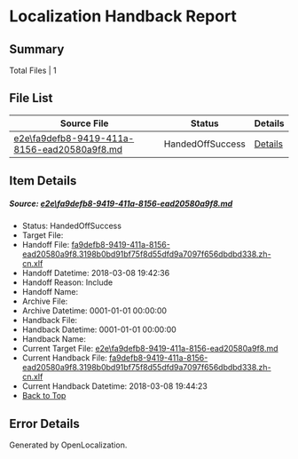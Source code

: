 # <a name='report-top'></a> Localization Handback Report

## Summary
 Total Files | 1

## File List
 Source File | Status | Details 
 ----------- | ------ | ------- 
 [e2e\fa9defb8-9419-411a-8156-ead20580a9f8.md](https://github.com/OpenLocalizationTestOrg/ol-test4/blob/2ed1f06206c1ae22237b60455cf21e13971dfc47/e2e/fa9defb8-9419-411a-8156-ead20580a9f8.md) | HandedOffSuccess | [Details](#dd6d2f871bf187c90878a67834511e4aead66ff51)

## Item Details
##### <a name='dd6d2f871bf187c90878a67834511e4aead66ff51'></a> Source: [e2e\fa9defb8-9419-411a-8156-ead20580a9f8.md](https://github.com/OpenLocalizationTestOrg/ol-test4/blob/2ed1f06206c1ae22237b60455cf21e13971dfc47/e2e/fa9defb8-9419-411a-8156-ead20580a9f8.md)
* Status: HandedOffSuccess
* Target File: 
* Handoff File: [fa9defb8-9419-411a-8156-ead20580a9f8.3198b0bd91bf75f8d55dfd9a7097f656dbdbd338.zh-cn.xlf](https://github.com/OpenLocalizationTestOrg/ol-test4-handoff/blob/0183afee2dc8816ac8c213f71da4bb24f65318ef/ol-handoff/OpenLocalizationTestOrg/ol-test4-zhcn/qimu/ht/fa9defb8-9419-411a-8156-ead20580a9f8.3198b0bd91bf75f8d55dfd9a7097f656dbdbd338.zh-cn.xlf)
* Handoff Datetime: 2018-03-08 19:42:36
* Handoff Reason: Include
* Handoff Name: 
* Archive File: 
* Archive Datetime: 0001-01-01 00:00:00
* Handback File: 
* Handback Datetime: 0001-01-01 00:00:00
* Handback Name: 
* Current Target File: [e2e\fa9defb8-9419-411a-8156-ead20580a9f8.md](https://github.com/OpenLocalizationTestOrg/ol-test4-zhcn/blob/b0d7ecb8615988a2dce7048a806f15ff7e3cc3f6/e2e/fa9defb8-9419-411a-8156-ead20580a9f8.md)
* Current Handback File: [fa9defb8-9419-411a-8156-ead20580a9f8.3198b0bd91bf75f8d55dfd9a7097f656dbdbd338.zh-cn.xlf](https://github.com/OpenLocalizationTestOrg/ol-test4-handback/blob/bbe3f5a326dcf4245f58627f316794472e3ec5d5/ol-handback/OpenLocalizationTestOrg/ol-test4-zhcn/qimu/ht/fa9defb8-9419-411a-8156-ead20580a9f8.3198b0bd91bf75f8d55dfd9a7097f656dbdbd338.zh-cn.xlf)
* Current Handback Datetime: 2018-03-08 19:44:23
* [Back to Top](#report-top)


## Error Details

Generated by OpenLocalization.
